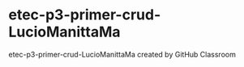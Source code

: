 # etec-p3-primer-crud-LucioManittaMa
etec-p3-primer-crud-LucioManittaMa created by GitHub Classroom
